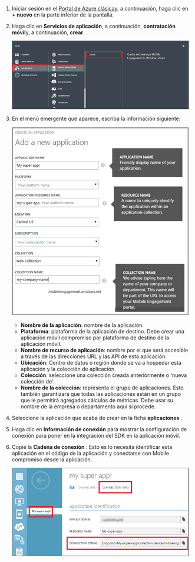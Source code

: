 1. Iniciar sesión en el [Portal de Azure clásica](https://manage.windowsazure.com)y, a continuación, haga clic en **+ nuevo** en la parte inferior de la pantalla.

2. Haga clic en **Servicios de aplicación**, a continuación, **contratación móvil**y, a continuación, **crear**.

    ![](./media/mobile-engagement-create-app-in-portal/create-mobile-engagement-app.png)

3. En el menú emergente que aparece, escriba la información siguiente:

    ![](./media/mobile-engagement-create-app-in-portal/create-azme-popup.png)

    - **Nombre de la aplicación**: nombre de la aplicación. 
    - **Plataforma**: plataforma de la aplicación de destino. Debe crear una aplicación móvil compromiso por plataforma de destino de la aplicación móvil. 
    - **Nombre de recurso de aplicación**: nombre por el que será accesible a través de las direcciones URL y las API de esta aplicación. 
    - **Ubicación**: Centro de datos o región donde se va a hospedar esta aplicación y la colección de aplicación.
    - **Colección**: seleccione una colección creada anteriormente o 'nueva colección de'.
    - **Nombre de la colección**: representa el grupo de aplicaciones. Esto también garantizará que todas las aplicaciones están en un grupo que le permitirá agregados cálculos de métricas. Debe usar su nombre de la empresa o departamento aquí si procede.

4. Seleccione la aplicación que acaba de crear en la ficha **aplicaciones** .

5. Haga clic en **Información de conexión** para mostrar la configuración de conexión para poner en la integración del SDK en la aplicación móvil.

6. Copie la **Cadena de conexión** : Esto es lo necesita identificar esta aplicación en el código de la aplicación y conectarse con Mobile compromiso desde la aplicación.

    ![](./media/mobile-engagement-create-app-in-portal/app-connection-info-page.png)

